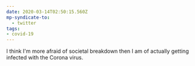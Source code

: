```yaml
---
date: 2020-03-14T02:50:15.560Z
mp-syndicate-to:
  - twitter
tags:
- covid-19
---
```


I think I'm more afraid of societal breakdown then I am of actually getting infected with the Corona virus.
